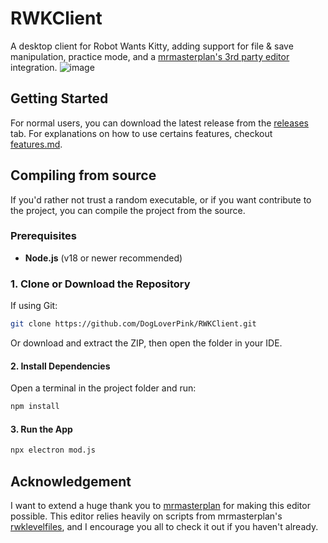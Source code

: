 
# RWKClient

A desktop client for Robot Wants Kitty, adding support for file & save manipulation, practice mode, and a [mrmasterplan's 3rd party editor](https://github.com/mrmasterplan/rwklevelfiles) integration.
![image](https://github.com/user-attachments/assets/d1de6c6b-4758-4c72-a7de-a25b4c710cc1)

## Getting Started
For normal users, you can download the latest release from the [releases](https://github.com/DogLoverPink/RWKClient/releases) tab.
For explanations on how to use certains features, checkout [features.md](https://github.com/DogLoverPink/RWKClient/blob/main/docs/features.md).

## Compiling from source
If you'd rather not trust a random executable, or if you want contribute to the project, you can compile the project from the source.

### Prerequisites

- **Node.js** (v18 or newer recommended)


### 1. Clone or Download the Repository

If using Git:
```sh
git clone https://github.com/DogLoverPink/RWKClient.git
```
Or download and extract the ZIP, then open the folder in your IDE.

#### 2. Install Dependencies

Open a terminal in the project folder and run:
```sh
npm install
```

#### 3. Run the App

```sh
npx electron mod.js
```

## Acknowledgement
I want to extend a huge thank you to [mrmasterplan](https://github.com/mrmasterplan) for making this editor possible. This editor relies heavily on scripts from mrmasterplan's [rwklevelfiles](https://github.com/mrmasterplan/rwklevelfiles), and I encourage you all to check it out if you haven't already.
